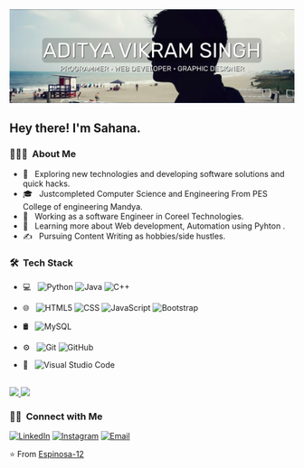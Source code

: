 <img src="https://raw.githubusercontent.com/AVS1508/AVS1508/master/assets/Aditya%20Vikram%20Singh%20Banner.png">

<h2> Hey there! I'm Sahana.</h2>

<h3> 👨🏻‍💻 &nbsp;About Me </h3>

- 🤔 &nbsp; Exploring new technologies and developing software solutions and quick hacks.
- 🎓 &nbsp; Justcompleted Computer Science and Engineering From PES College of engineering Mandya.
- 💼 &nbsp; Working as a software Engineer in Coreel Technologies.
- 🌱 &nbsp; Learning more about Web development, Automation using Pyhton .
- ✍️ &nbsp; Pursuing Content Writing  as hobbies/side hustles.

<h3> 🛠 &nbsp;Tech Stack</h3>

- 💻 &nbsp;
  ![Python](https://img.shields.io/badge/-Python-333333?style=flat&logo=python)
  ![Java](https://img.shields.io/badge/-Java-333333?style=flat&logo=Java&logoColor=007396)
  ![C++](https://img.shields.io/badge/-C++-333333?style=flat&logo=C%2B%2B&logoColor=00599C)
  
- 🌐 &nbsp;
  ![HTML5](https://img.shields.io/badge/-HTML5-333333?style=flat&logo=HTML5)
  ![CSS](https://img.shields.io/badge/-CSS-333333?style=flat&logo=CSS3&logoColor=1572B6)
  ![JavaScript](https://img.shields.io/badge/-JavaScript-333333?style=flat&logo=javascript)
  ![Bootstrap](https://img.shields.io/badge/-Bootstrap-333333?style=flat&logo=bootstrap&logoColor=563D7C)
- 🛢 &nbsp;
  ![MySQL](https://img.shields.io/badge/-MySQL-333333?style=flat&logo=mysql)
- ⚙️ &nbsp;
  ![Git](https://img.shields.io/badge/-Git-333333?style=flat&logo=git)
  ![GitHub](https://img.shields.io/badge/-GitHub-333333?style=flat&logo=github)
- 🔧 &nbsp;
  ![Visual Studio Code](https://img.shields.io/badge/-Visual%20Studio%20Code-333333?style=flat&logo=visual-studio-code&logoColor=007ACC)


<br/>

<a href="https://github.com/Espinosa-12">
  <img height="180em" src="https://github-readme-stats.vercel.app/api?username=Espinosa-12&theme=buefy&show_icons=true" />
  <img height="180em" src="https://github-readme-stats.vercel.app/api/top-langs/?username=Espinosa-12&theme=buefy&layout=compact" />
</a>

<br/>

<h3> 🤝🏻 &nbsp;Connect with Me </h3>

<p align="center">

<a href="https://www.linkedin.com/in/sahana-sr-2119361a4/"><img alt="LinkedIn" src="https://img.shields.io/badge/LinkedIn-Sahana%20sr-blue?style=flat-square&logo=linkedin"></a>
<a href="https://www.instagram.com/_sahana_sramesh/"><img alt="Instagram" src="https://img.shields.io/badge/Instagram-iamsana_-blue?style=flat-square&logo=instagram"></a>
<a href="mailto:sahanasramesh20@gmail.com"><img alt="Email" src="https://img.shields.io/badge/Email-sahanasramesh20@gmail.com-blue?style=flat-square&logo=gmail"></a>
</p>

⭐️ From [Espinosa-12](https://github.com/Espinosa-12)
